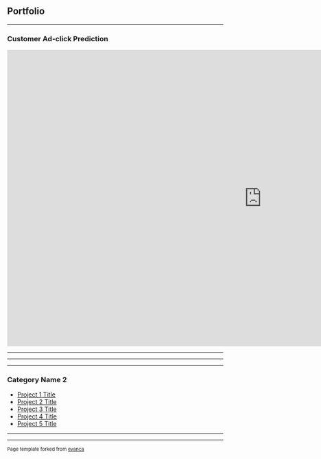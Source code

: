## Portfolio

---

### Customer Ad-click Prediction 

<!--[Machine Learning with Python](/sample_page)-->
<iframe src="https://onedrive.live.com/embed?cid=6C19BDFF54D91601&amp;resid=6C19BDFF54D91601%212963&amp;authkey=AElKid8sKg0pH-s&amp;em=2&amp;wdAr=1.7777777777777777" width="1186px" height="691px" frameborder="0">This is an embedded <a target="_blank" href="https://office.com">Microsoft Office</a> presentation, powered by <a target="_blank" href="https://office.com/webapps">Office</a>.</iframe>

<!--<img src="images/dummy_thumbnail.jpg?raw=true"/>-->

---
<!--[Project 2 Title](/pdf/sample_presentation.pdf)
<img src="images/dummy_thumbnail.jpg?raw=true"/>-->

---
<!--[Project 3 Title](http://example.com/)
<img src="images/dummy_thumbnail.jpg?raw=true"/>>-->

---

### Category Name 2

- [Project 1 Title](http://example.com/)
- [Project 2 Title](http://example.com/)
- [Project 3 Title](http://example.com/)
- [Project 4 Title](http://example.com/)
- [Project 5 Title](http://example.com/)

---




---
<p style="font-size:11px">Page template forked from <a href="https://github.com/evanca/quick-portfolio">evanca</a></p>
<!-- Remove above link if you don't want to attibute -->
